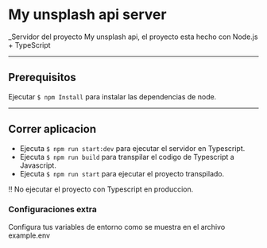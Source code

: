 # My unsplash api server

\_Servidor del proyecto My unsplash api, el proyecto esta hecho con Node.js + TypeScript

---

## Prerequisitos

Ejecutar `$ npm Install` para instalar las dependencias de node.

---

## Correr aplicacion

- Ejecuta `$ npm run start:dev` para ejecutar el servidor en Typescript.
- Ejecuta `$ npm run build` para transpilar el codigo de Typescript a Javascript.
- Ejecuta `$ npm run start` para ejecutar el proyecto transpilado.

!! No ejecutar el proyecto con Typescript en produccion.

### Configuraciones extra

Configura tus variables de entorno como se muestra en el archivo example.env
